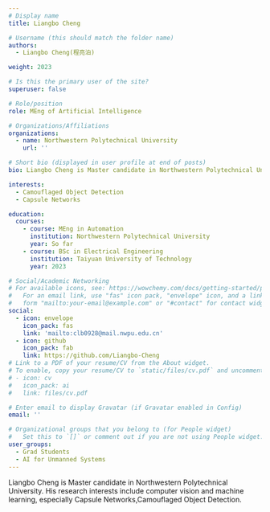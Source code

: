 ```yaml
---
# Display name
title: Liangbo Cheng

# Username (this should match the folder name)
authors:
  - Liangbo Cheng(程亮泊)

weight: 2023

# Is this the primary user of the site?
superuser: false

# Role/position
role: MEng of Artificial Intelligence

# Organizations/Affiliations
organizations:
  - name: Northwestern Polytechnical University
    url: ''

# Short bio (displayed in user profile at end of posts)
bio: Liangbo Cheng is Master candidate in Northwestern Polytechnical University.

interests:
  - Camouflaged Object Detection
  - Capsule Networks

education:
  courses:
    - course: MEng in Automation
      institution: Northwestern Polytechnical University
      year: So far
    - course: BSc in Electrical Engineering
      institution: Taiyuan University of Technology
      year: 2023

# Social/Academic Networking
# For available icons, see: https://wowchemy.com/docs/getting-started/page-builder/#icons
#   For an email link, use "fas" icon pack, "envelope" icon, and a link in the
#   form "mailto:your-email@example.com" or "#contact" for contact widget.
social:
  - icon: envelope
    icon_pack: fas
    link: 'mailto:clb0928@mail.nwpu.edu.cn'
  - icon: github
    icon_pack: fab
    link: https://github.com/Liangbo-Cheng
# Link to a PDF of your resume/CV from the About widget.
# To enable, copy your resume/CV to `static/files/cv.pdf` and uncomment the lines below.
# - icon: cv
#   icon_pack: ai
#   link: files/cv.pdf

# Enter email to display Gravatar (if Gravatar enabled in Config)
email: ''

# Organizational groups that you belong to (for People widget)
#   Set this to `[]` or comment out if you are not using People widget.
user_groups:
  - Grad Students
  - AI for Unmanned Systems
---
```


Liangbo Cheng is Master candidate in Northwestern Polytechnical University. His research interests include computer vision and machine learning, especially Capsule Networks,Camouflaged Object Detection.